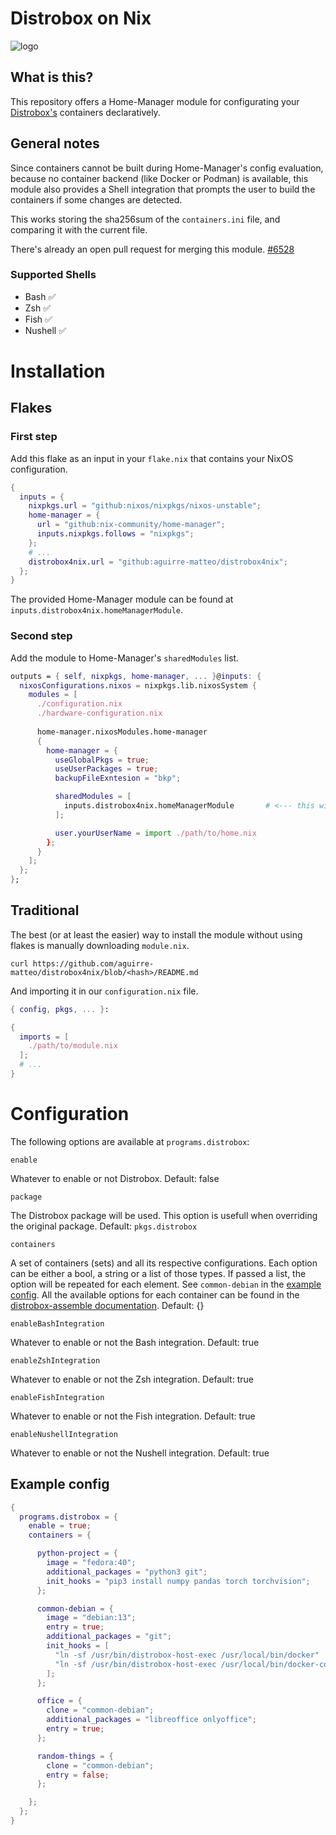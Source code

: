 # Distrobox on Nix

![logo](./logo.png)

## What is this?

This repository offers a Home-Manager module for configurating
your [Distrobox's](https://github.com/89luca89/distrobox) containers declaratively.

## General notes

Since containers cannot be built during Home-Manager's config evaluation,
because no container backend (like Docker or Podman) is available, this 
module also provides a Shell integration that prompts the user to build
the containers if some changes are detected.

This works storing the sha256sum of the `containers.ini` file, and comparing
it with the current file.

There's already an open pull request for merging this module. [#6528](https://github.com/nix-community/home-manager/pull/6528)

### Supported Shells

- Bash ✅
- Zsh ✅
- Fish ✅
- Nushell ✅

# Installation

## Flakes

### First step

Add this flake as an input in your `flake.nix` that contains your NixOS configuration.

```flake.nix 
{
  inputs = {
    nixpkgs.url = "github:nixos/nixpkgs/nixos-unstable";
    home-manager = {
      url = "github:nix-community/home-manager";
      inputs.nixpkgs.follows = "nixpkgs";
    };
    # ...
    distrobox4nix.url = "github:aguirre-matteo/distrobox4nix";
  };
}
```
The provided Home-Manager module can be found at `inputs.distrobox4nix.homeManagerModule`.

### Second step

Add the module to Home-Manager's `sharedModules` list.

```flake.nix
outputs = { self, nixpkgs, home-manager, ... }@inputs: {
  nixosConfigurations.nixos = nixpkgs.lib.nixosSystem {
    modules = [
      ./configuration.nix
      ./hardware-configuration.nix 
      
      home-manager.nixosModules.home-manager
      {
        home-manager = {
          useGlobalPkgs = true;
          useUserPackages = true;
          backupFileExntesion = "bkp";

          sharedModules = [
            inputs.distrobox4nix.homeManagerModule       # <--- this will enable the module
          ];

          user.yourUserName = import ./path/to/home.nix
        };
      }
    ]; 
  };
};
```

## Traditional

The best (or at least the easier) way to install the module without using flakes
is manually downloading `module.nix`.

```shell
curl https://github.com/aguirre-matteo/distrobox4nix/blob/<hash>/README.md
```

And importing it in our `configuration.nix` file. 

```configuration.nix
{ config, pkgs, ... }:

{
  imports = [
    ./path/to/module.nix
  ];
  # ...
}
```

# Configuration

The following options are available at `programs.distrobox`:

`enable`

Whatever to enable or not Distrobox. Default: false

`package`

The Distrobox package will be used. This option is usefull when
overriding the original package. Default: `pkgs.distrobox`

`containers`

A set of containers (sets) and all its respective configurations. Each option can be either a
bool, a string or a list of those types. If passed a list, the option will be repeated for each
element. See `common-debian` in the [example config](#example-config). All the available options
for each container can be found in the [distrobox-assemble documentation](https://github.com/89luca89/distrobox/blob/main/docs/usage/distrobox-assemble.md). Default: {} 

`enableBashIntegration`

Whatever to enable or not the Bash integration. Default: true

`enableZshIntegration`

Whatever to enable or not the Zsh integration. Default: true

`enableFishIntegration`

Whatever to enable or not the Fish integration. Default: true

`enableNushellIntegration`

Whatever to enable or not the Nushell integration. Default: true

## Example config 

```home.nix
{
  programs.distrobox = {
    enable = true;
    containers = {

      python-project = {
        image = "fedora:40";
        additional_packages = "python3 git";
        init_hooks = "pip3 install numpy pandas torch torchvision";
      };

      common-debian = {
        image = "debian:13";
        entry = true;
        additional_packages = "git";
        init_hooks = [
          "ln -sf /usr/bin/distrobox-host-exec /usr/local/bin/docker"
          "ln -sf /usr/bin/distrobox-host-exec /usr/local/bin/docker-compose"
        ];
      };

      office = {
        clone = "common-debian";
        additional_packages = "libreoffice onlyoffice";
        entry = true;
      };

      random-things = {
        clone = "common-debian";
        entry = false;
      };

    };
  };
}
```


